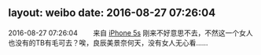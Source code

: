 layout: weibo
date: 2016-08-27 07:26:04
---
<meta name="referrer" content="no-referrer" />

2016-08-27 07:26:04  &nbsp;&nbsp;&nbsp;&nbsp;&nbsp;&nbsp; 来自 <a href="sinaweibo://customweibosource" rel="nofollow">iPhone 5s</a>
刚来不好意思不去，不然这一个女人也没有的TB有毛可去？唉，良辰美景奈何天，没有女人无心看…… ​​​
